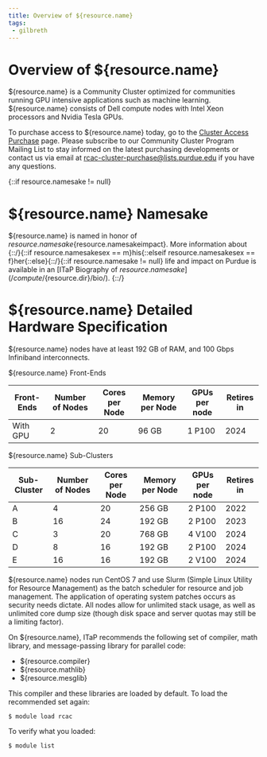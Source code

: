 ```yaml
---
title: Overview of ${resource.name}
tags:
 - gilbreth
---
```

# Overview of ${resource.name}

${resource.name} is a Community Cluster optimized for communities running GPU intensive applications such as machine learning.  ${resource.name} consists of Dell compute nodes with Intel Xeon processors and Nvidia Tesla GPUs. 

To purchase access to ${resource.name} today, go to the [Cluster Access Purchase](https://www.rcac.purdue.edu/purchase/) page. Please subscribe to our Community Cluster Program Mailing List to stay informed on the latest purchasing developments or contact us via email at <rcac-cluster-purchase@lists.purdue.edu> if you have any questions.

{::if resource.namesake != null}
# ${resource.name} Namesake

${resource.name} is named in honor of ${resource.namesake}${resource.namesakeimpact}. More information about {::/}{::if resource.namesakesex == m}his{::elseif resource.namesakesex == f}her{::else}{::/}{::if resource.namesake != null} life and impact on Purdue is available in an [ITaP Biography of ${resource.namesake}](/compute/${resource.dir}/bio/).
{::/}

# ${resource.name} Detailed Hardware Specification

${resource.name} nodes have at least 192 GB of RAM, and 100 Gbps Infiniband interconnects.

${resource.name} Front-Ends

| Front-Ends | Number of Nodes | Cores per Node  | Memory per Node | GPUs per node | Retires in |
| ---------- | --------------- | --------------- | --------------- | ------------- | ---------- | 
| With GPU   | 2               |  20             | 96 GB           | 1 P100        | 2024       |

${resource.name} Sub-Clusters

| Sub-Cluster | Number of Nodes | Cores per Node | Memory per Node | GPUs per node | Retires in | 
| ----------- | --------------- | -------------- | --------------- | ------------- | ---------- |
| A           | 4               | 20             | 256 GB          | 2 P100        | 2022       |
| B           | 16              | 24             | 192 GB          | 2 P100        | 2023       |
| C           | 3               | 20             | 768 GB          | 4 V100        | 2024       |
| D           | 8               | 16             | 192 GB          | 2 P100        | 2024       |
| E           | 16              | 16             | 192 GB          | 2 V100        | 2024       |

${resource.name} nodes run CentOS 7 and use Slurm (Simple Linux Utility for Resource Management) as the batch scheduler for resource and job management.  The application of operating system patches occurs as security needs dictate.  All nodes allow for unlimited stack usage, as well as unlimited core dump size (though disk space and server quotas may still be a limiting factor).

On ${resource.name}, ITaP recommends the following set of compiler, math library, and message-passing library for parallel code:

* ${resource.compiler}
* ${resource.mathlib}
* ${resource.mesglib}

This compiler and these libraries are loaded by default. To load the recommended set again:

    $ module load rcac

To verify what you loaded:

    $ module list
